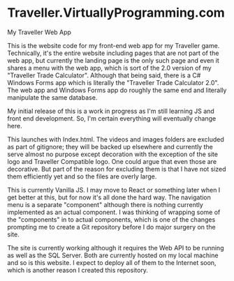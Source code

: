 # Traveller.VirtuallyProgramming.com
 My Traveller Web App

This is the website code for my front-end web app for my Traveller game. Technically, it's the entire website including pages that are not part of the web app, but currently the landing page is the only such page and even it shares a menu with the web app, which is sort of the 2.0 version of my "Traveller Trade Calculator". Although that being said, there is a C# Windows Forms app which is literally the "Traveller Trade Calculator 2.0". The web app and Windows Forms app do roughly the same end and literally manipulate the same database.

My initial release of this is a work in progress as I'm still learning JS and front end development. So, I'm certain everything will eventually change here.

This launches with Index.html. The videos and images folders are excluded as part of gitignore; they will be backed up elsewhere and currently the serve almost no purpose except decoration with the exception of the site logo and Traveller Compatible logo. One could argue that even those are decorative. But part of the reason for excluding them is that I have not sized them efficiently yet and so the files are overly large.

This is currently Vanilla JS. I may move to React or something later when I get better at this, but for now it's all done the hard way. The navigation menu is a separate "component" although there is nothing currently implemented as an actual component. I was thinking of wrapping some of the "components" in to actual components, which is one of the changes prompting me to create a Git repository before I do major surgery on the site.

The site is currently working although it requires the Web API to be running as well as the SQL Server. Both are currently hosted on my local machine and so is this website. I expect to deploy all of them to the Internet soon, which is another reason I created this repository.
